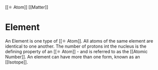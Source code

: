 [[⚛️ Atom]]
[[Matter]]
# Element
An Element is one type of [[⚛️ Atom]]. All atoms of the same element are identical to one another. The number of protons int the nucleus is the defining property of an [[⚛️ Atom]] - and is referred to as the [[Atomic Number]]. An element can have more than one form, known as an [[Isotope]]. 